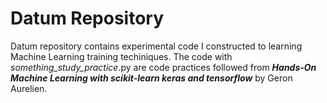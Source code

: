 # Datum Repository 
Datum repository contains experimental code I constructed to learning Machine Learning training techiniques. The code with _something_study_practice_.py are code practices followed from **_Hands-On Machine  Learning with scikit-learn keras and tensorflow_** by Geron Aurelien. 

##

